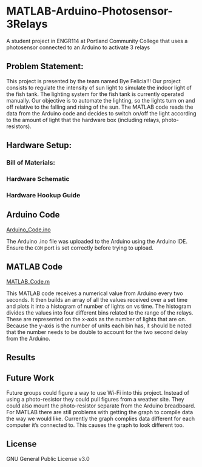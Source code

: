 # MATLAB-Arduino-Photosensor-3Relays
A student project in ENGR114 at Portland Community College that uses a photosensor connected to an Arduino to activate 3 relays

## Problem Statement:

This project is presented by the team named Bye Felicia!!! Our project consists to regulate the intensity of sun light to simulate the indoor light of the fish tank. The lighting system for the fish tank is currently operated manually. Our objective is to automate the lighting, so the lights turn on and off relative to the falling and rising of the sun. The MATLAB code reads the data from the Arduino code and decides to switch on/off the light according to the amount of light that the hardware box (including relays, photo-resistors).

## Hardware Setup:

### Bill of Materials:

### Hardware Schematic

### Hardware Hookup Guide

## Arduino Code

[Arduino_Code.ino](Arduino_Code.ino)

The Arduino .ino file was uploaded to the Arduino using the Arduino IDE. Ensure the ```COM``` port is set correctly before trying to upload.

## MATLAB Code

[MATLAB_Code.m](MATLAB_Code.m)

This MATLAB code receives a numerical value from Arduino every two seconds. It then builds an array of all the values received over a set time and plots it into a histogram of number of lights on vs time. The histogram divides the values into four different bins related to the range of the relays. These are represented on the x-axis as the number of lights that are on. Because the y-axis is the number of units each bin has, it should be noted that the number needs to be double to account for the two second delay from the Arduino.

## Results

## Future Work

Future groups could figure a way to use Wi-Fi into this project. Instead of using a photo-resistor they could pull figures from a weather site. They could also mount the photo-resistor separate from the Arduino breadboard. For MATLAB there are still problems with getting the graph to compile data the way we would like. Currently the graph complies data different for each computer it’s connected to. This causes the graph to look different too. 

## License

GNU General Public License v3.0

